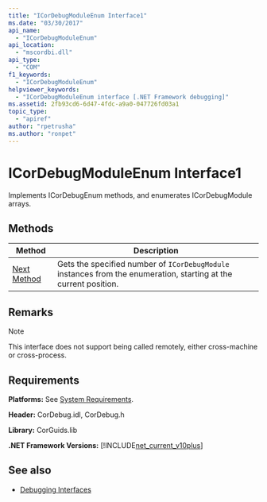 ```yaml
---
title: "ICorDebugModuleEnum Interface1"
ms.date: "03/30/2017"
api_name: 
  - "ICorDebugModuleEnum"
api_location: 
  - "mscordbi.dll"
api_type: 
  - "COM"
f1_keywords: 
  - "ICorDebugModuleEnum"
helpviewer_keywords: 
  - "ICorDebugModuleEnum interface [.NET Framework debugging]"
ms.assetid: 2fb93cd6-6d47-4fdc-a9a0-047726fd03a1
topic_type: 
  - "apiref"
author: "rpetrusha"
ms.author: "ronpet"
---
```

# ICorDebugModuleEnum Interface1
Implements ICorDebugEnum methods, and enumerates ICorDebugModule arrays.  
  
## Methods  
  
|Method|Description|  
|------------|-----------------|  
|[Next Method](../../../../docs/framework/unmanaged-api/debugging/icordebugmoduleenum-next-method.md)|Gets the specified number of `ICorDebugModule` instances from the enumeration, starting at the current position.|  
  
## Remarks  
  
> [!NOTE]
>  This interface does not support being called remotely, either cross-machine or cross-process.  
  
## Requirements  
 **Platforms:** See [System Requirements](../../../../docs/framework/get-started/system-requirements.md).  
  
 **Header:** CorDebug.idl, CorDebug.h  
  
 **Library:** CorGuids.lib  
  
 **.NET Framework Versions:** [!INCLUDE[net_current_v10plus](../../../../includes/net-current-v10plus-md.md)]  
  
## See also
- [Debugging Interfaces](../../../../docs/framework/unmanaged-api/debugging/debugging-interfaces.md)
